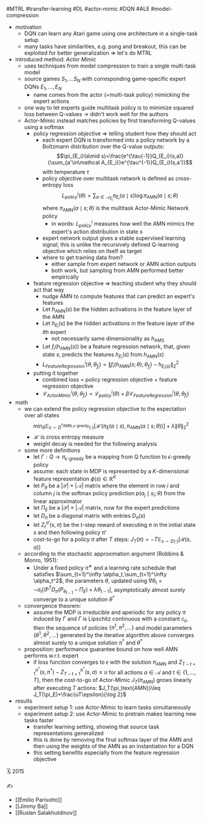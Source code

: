 #MTRL #transfer-learning #DL #actor-mimic #DQN #ALE #model-compression

- motivation
	- DQN can learn any Atari game using one architecture in a single-task setup
	- many tasks have similarities, e.g. pong and breakout, this can be exploited for better generalization => let's do MTRL
- introduced method: *Actor Mimic*
	- uses techniques from model compression to train a single multi-task model
	- source games $S_1,\dots S_N$ with corresponding game-specific expert DQNs $E_1,\dots,E_N$
		- name comes from the actor (=multi-task policy) mimicking the expert actions
	- one way to let experts guide multitask policy is to minimize squared loss between Q-values -> didn't work well for the authors
	- Actor-Mimic instead matches policies by first transforming Q-values using a softmax
		- policy regression objective => telling student how they should act
			- each expert DQN is transformed into a policy network by a Boltzmann distribution over the Q-value outputs: $$\pi_{E_i}(a\mid s)=\frac{e^{\tau{-1}}Q_{E_i}(s,a)}{\sum_{a'\in\mathcal A_{E_i}}e^{\tau^{-1}}Q_{E_i}(s,a')}$$ with temperature $\tau$
			- policy objective over multitask network is defined as cross-entropy loss $$L^i_{policy}(\theta)=\sum_{a\in\mathcal A_{E_i}}\pi_{E_i}(a\mid s)\log \pi_\text{AMN}(a\mid s;\theta)$$ where $\pi_\text{AMN}(a\mid s;\theta)$ is the multitask Actor-Mimic Network policy
				- in words: $L^i_{policy}$ measures how well the AMN mimics the expert's action distribution in state $s$
			- expert network output gives a stable supervised learning signal; this is unlike the recursively defined Q-learning objective which relies on itself as target
			- where to get training data from?
				- either sample from expert network or AMN action outputs
				- both work, but sampling from AMN performed better empirically
		- feature regression objective => teaching student why they should act that way
			- nudge AMN to compute features that can predict an expert's features
			- Let $h_\text{AMN}(s)$ be the hidden activations in the feature layer of the AMN
			- Let $h_{E_{i}}(s)$ be the hidden activations in the feature layer of the $i$th expert
				- not necessarily same dimensionality as $h_\text{AMS}$
			- Let $f_i(h_\text{AMN}(s))$ be a feature regression network, that, given state $s$, predicts the features $h_{E_i}(s)$ from $h_\text{AMN}(s)$
			- $L^i_{FeatureRegression}(\theta,\theta_{f_i})=\lVert f_i(h_\text{AMN}(s;\theta);\theta_{f_i})-h_{E_i(s)}\rVert_2^2$
		- putting it together
			- combined loss = policy regression objective + feature regression objective
			- $\mathcal L^i_{ActorMimic}(\theta,\theta_{f_i})=\mathcal L^i_{policy}(\theta)+\beta\mathcal L^i_{FeatureRegression}(\theta,\theta_{f_i})$
- math
	- we can extend the policy regression objective to the expectation over all states $$\min_\theta\mathbb E_{s\sim D^{{}^\pi\text{AMN},\epsilon\text{-greedy}}(\cdot)}\left[\mathcal H\left(\pi_E(a\mid s),\pi_\text{AMN}(a\mid s;\theta)\right)\right]+\lambda\lVert\theta\rVert_2^2$$
		- $\mathcal H$ is cross entropy measure
		- weight decay is needed for the following analysis
	- some more definitions
		- let $\Gamma: Q\to \pi_{\epsilon\text{-greedy}}$ be a mapping from Q function to $\epsilon$-greedy policy
		- assume: each state in MDP is represented by a $K$-dimensional feature representation $\phi(s)\in\mathbb R^K$ 
		- let $P_\theta$ be a $\lvert\mathcal S\rvert\times\lvert\mathcal A\rvert$ matrix where the element in row $i$ and column $j$ is the softmax policy prediction $p(a_j\mid s_i;\theta)$ from the linear approximator
		- let $\Pi_E$ be a $\lvert\mathcal S\rvert\times\lvert\mathcal A\rvert$ matrix, now for the expert predictions
		- let $D_\pi$ be a diagonal matrix with entries $D_\pi(s)$
		- let $Z_t^{\pi'}(s,\pi)$ be the $t$-step reward of executing $\pi$ in the initial state $s$ and then following policy $\pi'$
		- cost-to-go for a policy $\pi$ after $T$ steps: $J_T(\pi)=-T\mathbb E_{s\sim D(\cdot)}[\mathcal R(s,a)]$
	- according to the stochastic approximation argument (Robbins & Monro, 1951):
		- Under a fixed policy $π^∗$ and a learning rate schedule that satisfies $\sum_{t=1}^\infty \alpha_t,\sum_{t=1}^\infty \alpha_t^2$, the parameters $\theta$, updated using $\nabla\theta_t=-\alpha_t\left[\Phi^TD_\pi(P_{\theta_{t-1}}-\Pi_E)+\lambda\theta_{t-1}\right]$, asymptotically almost surely converge to a unique solution $\theta^*$
	- convergence theorem:
		- assume the MDP is irreducible and aperiodic for any policy $\pi$ induced by $\Gamma$ and $\Gamma$ is Lipschitz continuous with a constant $c_\epsilon$, then the sequence of policies $\{\pi^1,\pi^2,\dots\}$ and model parameters $\{\theta^1,\theta^2,\dots\}$ generated by the iterative algorithm above converges almost surely to a unique solution $\pi^*$ and $\theta^*$
	- proposition: performance guarantee bound on how well AMN performs w.r.t. expert
		- if loss function converges to $\epsilon$ with the solution $\pi_\text{AMN}$ and $Z^{\pi^*}_{T-t+1}(s,\pi^*)-Z^{\pi^*}_{T-t+1}(s,a)\geq u$ for all actions $a\in\mathcal A$ and $t\in\{1,\dots, T\}$, then the cost-to-go of Actor-Mimic $J_T(\pi_\text{AMN})$ grows linearly after executing $T$ actions: $J_T(\pi_\text{AMN})\leq J_T(\pi_E)+\frac{uT\epsilon}{\log 2}$
- results
	- experiment setup 1: use Actor-Mimic to learn tasks simultaneously
	- experiment setup 2: use Actor-Mimic to pretrain makes learning new tasks faster
		- transfer learning setting, showing that source task representations generalized
		- this is done by removing the final softmax layer of the AMN and then using the weights of the AMN as an instantiation for a DQN
		- this setting benefits especially from the feature regression objective

🗓️ 2015

✍️
- [[Emilio Parisotto]]
- [[Jimmy Ba]]
- [[Ruslan Salakhutdinov]]
